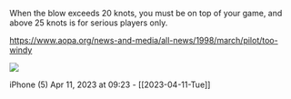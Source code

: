 When the blow exceeds 20 knots, you must be on top of your game, and above 25 knots is for serious players only.

https://www.aopa.org/news-and-media/all-news/1998/march/pilot/too-windy

![](<file:///Users/johnoleary/Library/Mobile Documents/iCloud~is~workflow~my~workflows/Documents/Screenshots/2023-04-11 092314.png>)

iPhone (5)
Apr 11, 2023 at 09:23 - [[2023-04-11-Tue]]

